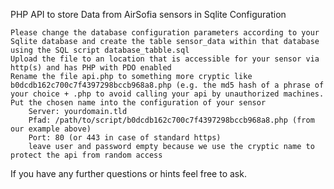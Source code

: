 PHP API to store Data from AirSofia sensors in Sqlite
Configuration

    Please change the database configuration parameters according to your Sqlite database and create the table sensor_data within that database using the SQL script database_tabble.sql
    Upload the file to an location that is accessible for your sensor via http(s) and has PHP with PDO enabled
    Rename the file api.php to something more cryptic like b0dcdb162c700c7f4397298bccb968a8.php (e.g. the md5 hash of a phrase of your choice + .php to avoid calling your api by unauthorized machines.
    Put the chosen name into the configuration of your sensor
        Server: yourdomain.tld
        Pfad: /path/to/script/b0dcdb162c700c7f4397298bccb968a8.php (from our example above)
        Port: 80 (or 443 in case of standard https)
        leave user and password empty because we use the cryptic name to protect the api from random access

If you have any further questions or hints feel free to ask.
